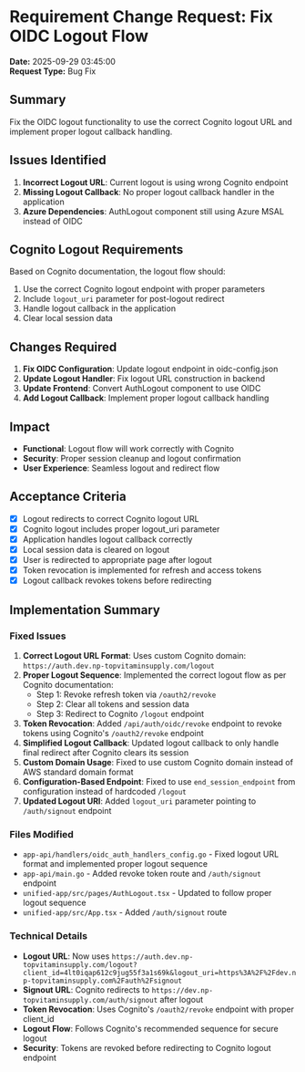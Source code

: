 # Requirement Change Request: Fix OIDC Logout Flow

**Date:** 2025-09-29 03:45:00  
**Request Type:** Bug Fix  

## Summary
Fix the OIDC logout functionality to use the correct Cognito logout URL and implement proper logout callback handling.

## Issues Identified
1. **Incorrect Logout URL**: Current logout is using wrong Cognito endpoint
2. **Missing Logout Callback**: No proper logout callback handler in the application
3. **Azure Dependencies**: AuthLogout component still using Azure MSAL instead of OIDC

## Cognito Logout Requirements
Based on Cognito documentation, the logout flow should:
1. Use the correct Cognito logout endpoint with proper parameters
2. Include `logout_uri` parameter for post-logout redirect
3. Handle logout callback in the application
4. Clear local session data

## Changes Required
1. **Fix OIDC Configuration**: Update logout endpoint in oidc-config.json
2. **Update Logout Handler**: Fix logout URL construction in backend
3. **Update Frontend**: Convert AuthLogout component to use OIDC
4. **Add Logout Callback**: Implement proper logout callback handling

## Impact
- **Functional**: Logout flow will work correctly with Cognito
- **Security**: Proper session cleanup and logout confirmation
- **User Experience**: Seamless logout and redirect flow

## Acceptance Criteria
- [x] Logout redirects to correct Cognito logout URL
- [x] Cognito logout includes proper logout_uri parameter
- [x] Application handles logout callback correctly
- [x] Local session data is cleared on logout
- [x] User is redirected to appropriate page after logout
- [x] Token revocation is implemented for refresh and access tokens
- [x] Logout callback revokes tokens before redirecting

## Implementation Summary

### Fixed Issues
1. **Correct Logout URL Format**: Uses custom Cognito domain: `https://auth.dev.np-topvitaminsupply.com/logout`
2. **Proper Logout Sequence**: Implemented the correct logout flow as per Cognito documentation:
   - Step 1: Revoke refresh token via `/oauth2/revoke`
   - Step 2: Clear all tokens and session data
   - Step 3: Redirect to Cognito `/logout` endpoint
3. **Token Revocation**: Added `/api/auth/oidc/revoke` endpoint to revoke tokens using Cognito's `/oauth2/revoke` endpoint
4. **Simplified Logout Callback**: Updated logout callback to only handle final redirect after Cognito clears its session
5. **Custom Domain Usage**: Fixed to use custom Cognito domain instead of AWS standard domain format
6. **Configuration-Based Endpoint**: Fixed to use `end_session_endpoint` from configuration instead of hardcoded `/logout`
7. **Updated Logout URI**: Added `logout_uri` parameter pointing to `/auth/signout` endpoint

### Files Modified
- `app-api/handlers/oidc_auth_handlers_config.go` - Fixed logout URL format and implemented proper logout sequence
- `app-api/main.go` - Added revoke token route and `/auth/signout` endpoint
- `unified-app/src/pages/AuthLogout.tsx` - Updated to follow proper logout sequence
- `unified-app/src/App.tsx` - Added `/auth/signout` route

### Technical Details
- **Logout URL**: Now uses `https://auth.dev.np-topvitaminsupply.com/logout?client_id=4lt0iqap612c9jug55f3a1s69k&logout_uri=https%3A%2F%2Fdev.np-topvitaminsupply.com%2Fauth%2Fsignout`
- **Signout URL**: Cognito redirects to `https://dev.np-topvitaminsupply.com/auth/signout` after logout
- **Token Revocation**: Uses Cognito's `/oauth2/revoke` endpoint with proper client_id
- **Logout Flow**: Follows Cognito's recommended sequence for secure logout
- **Security**: Tokens are revoked before redirecting to Cognito logout endpoint
